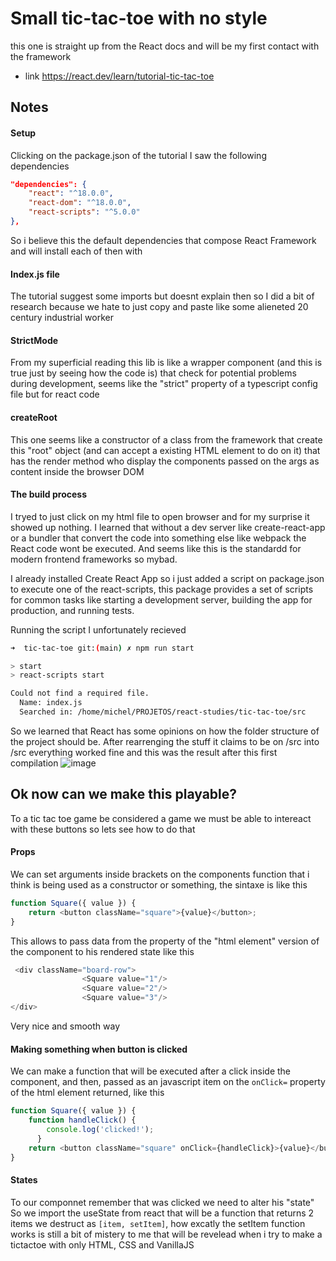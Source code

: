 # Small tic-tac-toe with no style
this one is straight up from the React docs and will be my first contact with the framework
- link https://react.dev/learn/tutorial-tic-tac-toe

## Notes
#### Setup
Clicking on the package.json of the tutorial I saw the following dependencies
```json
"dependencies": {
    "react": "^18.0.0",
    "react-dom": "^18.0.0",
    "react-scripts": "^5.0.0"
},
``` 
So i believe this the default dependencies that compose React Framework and will install each of then with <npm i dependency>

#### Index.js file
The tutorial suggest some imports but doesnt explain then so I did a bit of research because we hate to just copy and paste like some alieneted 20 century industrial worker

#### StrictMode 
From my superficial reading this lib is like a wrapper component (and this is true just by seeing how the code is) that check for potential problems during development, seems like the "strict" property of a typescript config file but for react code

#### createRoot
  This one seems like a constructor of a class from the framework that create this "root" object (and can accept a existing HTML element to do on it) that has the render method who display the components passed on the args as content inside the browser DOM

#### The build process
I tryed to just click on my html file to open browser and for my surprise it showed up nothing. I learned that without a dev server like create-react-app or a bundler that convert the code into something else like webpack the React code wont be executed.
And seems like this is the standardd for modern frontend frameworks so mybad.

I already installed Create React App so i just added a script on package.json to execute one of the react-scripts, this package provides a set of scripts for common tasks like starting a development server, building the app for production, and running tests.

Running the script I unfortunately recieved
```bash
➜  tic-tac-toe git:(main) ✗ npm run start

> start
> react-scripts start

Could not find a required file.
  Name: index.js
  Searched in: /home/michel/PROJETOS/react-studies/tic-tac-toe/src
```
So we learned that React has some opinions on how the folder structure of the project should be. After rearrenging the stuff it claims to be on /src into /src everything worked fine and this was the result after this first compilation
![image](https://github.com/Mesheo/react-studies/assets/71408872/2f604fe0-9969-4689-abc9-2647deb9c33a)


## Ok now can we make this playable?
To a tic tac toe game be considered a game we must be able to intereact with these buttons so lets see how to do that

#### Props
We can set arguments inside brackets on the components function that i think is being used as a constructor or something, the sintaxe is like this
```js
function Square({ value }) {
    return <button className="square">{value}</button>;
}
```
This allows to pass data from the property of the "html element" version of the component to his rendered state like this
```js
 <div className="board-row">
                <Square value="1"/>
                <Square value="2"/>
                <Square value="3"/>
</div>
```
Very nice and smooth way

#### Making something when button is clicked
We can make a function that will be executed after a click inside the component, and then, passed as an javascript item on the `onClick=` property of the html element returned, like this
```js
function Square({ value }) {
    function handleClick() {
        console.log('clicked!');
      }
    return <button className="square" onClick={handleClick}>{value}</button>;
}
```
#### States
To our componnet remember that was clicked we need to alter his "state"
So we import the useState from react that will be a function that returns 2 items we destruct as `[item, setItem]`, how excatly the setItem function works is still a bit of mistery to me that will be revelead when i try to make a tictactoe with only HTML, CSS and VanillaJS


